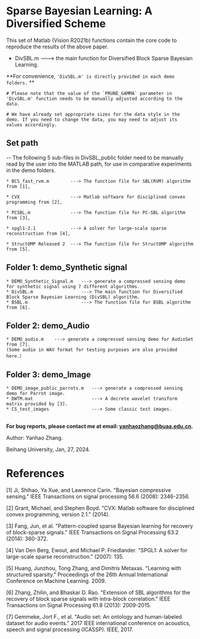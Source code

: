 # Sparse Bayesian Learning: A Diversified Scheme
This set of Matlab (Vision R2021b) functions contain the core code to reproduce the results of the above paper.

* DivSBL.m  ---> the main function for Diversified Block Sparse Bayesian Learning.

**For convenience, ```'DivSBL.m' is directly provided in each demo folders.``` **

    # Please note that the value of the `PRUNE_GAMMA` parameter in 'DivSBL.m' function needs to be manually adjusted according to the data.

    # We have already set appropriate sizes for the data style in the demo. If you need to change the data, you may need to adjust its values accordingly.


## Set path

-- The following 5 sub-files in DivSBL_public folder need to be manually read by the user into the MATLAB path, for use in comparative experiments in the demo folders. 

    * BCS_fast_rvm.m        ---> The function file for SBL(RVM) algorithm from [1],

    * CVX                   ---> Matlab software for disciplined convex programming from [2],

    * PCSBL.m               ---> The function file for PC-SBL algorithm from [3],

    * spgl1-2.1             ---> A solver for large-scale sparse reconstruction from [4],

    * StructOMP Released 2  ---> The function file for StructOMP algorithm from [5].




## Folder 1: demo_Synthetic signal 

    * DEMO_Synthetic_Signal.m   ---> generate a compressed sensing demo for synthetic signal using 7 different algorithms.
    * DivSBL.m                  ---> The main function for Diversified Block Sparse Bayesian Learning (DivSBL) algorithm.
    * BSBL.m                    ---> The function file for BSBL algorithm from [6].



## Folder 2: demo_Audio

    * DEMO_audio.m    ---> generate a compressed sensing demo for AudioSet from [7].
    (Some audio in WAV format for testing purposes are also provided here.）
  
  
  
## Folder 3: demo_Image

    * DEMO_image_public_parrots.m   ---> generate a compressed sensing demo for Parrot image.
    * DWTM.mat                      ---> A decrete wavelet transform matrix provided by [3].
    * CS_test_images                ---> Some classic test images.



##

**For bug reports, please contact me at email: yanhaozhang@buaa.edu.cn.**


Author: Yanhao Zhang.

Beihang University,  Jan, 27, 2024.

##

# References
[1] Ji, Shihao, Ya Xue, and Lawrence Carin. "Bayesian compressive sensing." IEEE Transactions on signal processing 56.6 (2008): 2346-2356.

[2] Grant, Michael, and Stephen Boyd. "CVX: Matlab software for disciplined convex programming, version 2.1." (2014).

[3] Fang, Jun, et al. "Pattern-coupled sparse Bayesian learning for recovery of block-sparse signals." IEEE Transactions on Signal Processing 63.2 (2014): 360-372.

[4] Van Den Berg, Ewout, and Michael P. Friedlander. "SPGL1: A solver for large-scale sparse reconstruction." (2007): 135.

[5] Huang, Junzhou, Tong Zhang, and Dimitris Metaxas. "Learning with structured sparsity." Proceedings of the 26th Annual International Conference on Machine Learning. 2009.

[6] Zhang, Zhilin, and Bhaskar D. Rao. "Extension of SBL algorithms for the recovery of block sparse signals with intra-block correlation." IEEE Transactions on Signal Processing 61.8 (2013): 2009-2015.

[7] Gemmeke, Jort F., et al. "Audio set: An ontology and human-labeled dataset for audio events." 2017 IEEE international conference on acoustics, speech and signal processing (ICASSP). IEEE, 2017.
